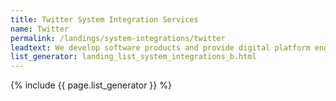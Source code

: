 ```yaml
---
title: Twitter System Integration Services
name: Twitter
permalink: /landings/system-integrations/twitter
leadtext: We develop software products and provide digital platform engineering services in across Australia, New Zeland and Asia
list_generator: landing_list_system_integrations_b.html
---
```

{% include {{ page.list_generator }} %}